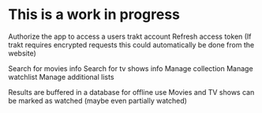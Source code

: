 This is a work in progress
==========================
Authorize the app to access a users trakt account
Refresh access token (If trakt requires encrypted requests this could automatically be done from the website)

Search for movies info
Search for tv shows info
Manage collection
Manage watchlist
Manage additional lists

Results are buffered in a database for offline use
Movies and TV shows can be marked as watched (maybe even partially watched)
